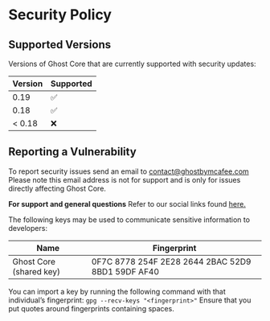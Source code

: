 # Security Policy

## Supported Versions

Versions of Ghost Core that are currently supported with security updates:

| Version | Supported          |
| ------- | ------------------ |
| 0.19    | :white_check_mark: |
| 0.18    | :white_check_mark: |
| < 0.18  | :x:                |

## Reporting a Vulnerability

To report security issues send an email to contact@ghostbymcafee.com
Please note this email address is not for support and is only for issues directly affecting Ghost Core.

**For support and general questions**
Refer to our social links found [here.](https://github.com/ghost-coin/ghost-private/blob/master/CONTRIBUTING.md#communication-channels)

The following keys may be used to communicate sensitive information to developers:

| Name | Fingerprint |
|------|-------------|
| Ghost Core (shared key) | 0F7C 8778 254F 2E28 2644  2BAC 52D9 8BD1 59DF AF40 |

You can import a key by running the following command with that individual’s fingerprint: `gpg --recv-keys "<fingerprint>"` Ensure that you put quotes around fingerprints containing spaces.
